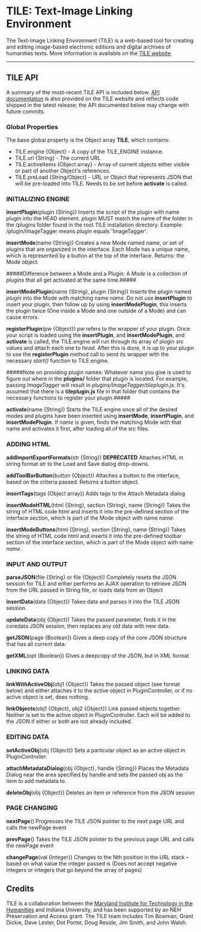 TILE: Text-Image Linking Environment
====================================

The Text-Image Linking Environment (TILE) is a web-based tool for creating and editing image-based electronic editions and digital archives of humanities texts. More information is available on the [TILE website](http://mith.umd.edu/tile).

--------------

TILE API
----
A summary of the most-recent TILE API is included below. [API documentation](http://mith.umd.edu/tile/documentation/tile-api/) is also provided on the TILE website and reflects code shipped in the latest release; the API documented below may change with future commits.

### Global Properties

The base global property is the Object array **TILE**, which contains:
* TILE.engine {Object} - A copy of the TILE_ENGINE instance.
* TILE.url {String} - The current URL 
* TILE.activeItems {Object array} - Array of current objects either visible or part of another Object's references.
* TILE.preLoad {String/Object} - URL or Object that represents JSON that will be pre-loaded into TILE. Needs to be set before **activate** is called.


### INITIALIZING ENGINE

**insertPlugin**(plugin {String})
Inserts the script of the plugin with name *plugin* into the HEAD element. *plugin* MUST match the name of the folder in the /plugins folder found in the root TILE installation directory. Example: /plugin/ImageTagger means *plugin* equals 'ImageTagger'.

**insertMode**(name {String})
Creates a new Mode named name, or set of plugins that are organized in the interface. Each Mode has a unique name, which is represented by a button at the top of the interface. Returns: the Mode object.

#####Difference between a Mode and a Plugin: A *Mode* is a collection of *plugins* that all get activated at the same time.#####

**insertModePlugin**(name {String}, plugin {String})
Inserts the plugin named *plugin* into the Mode with matching name *name*. Do not use **insertPlugin** to insert your plugin, then follow up by using **insertModePlugin**, this inserts the plugin twice (One inside a Mode and one outside of a Mode) and can cause errors. 

**registerPlugin**(pw {Object})
*pw* refers to the wrapper of your plugin. Once your script is loaded using the **insertPlugin**, and **insertModePlugin**, and **activate** is called, the TILE.engine will run through its array of plugin *src* values and attach each one to *head*. After this is done, it is up to your plugin to use the **registerPlugin** method call to send its wrapper with the necessary *start()* function to TILE.engine. 

#####Note on providing plugin names: Whatever name you give is used to figure out where in the **plugins/** folder that plugin is located. For example, passing *ImageTagger* will result in *plugins/ImageTagger/tileplugin.js*. It's assumed that there is a **tileplugin.js** file in that folder that contains the necessary functions to register your plugin.#####

**activate**(name {String})
Starts the TILE engine once all of the desired modes and plugins have been inserted using **insertMode**, **insertPlugin**, and **insertModePlugin**. If *name* is given, finds the matching Mode with that name and activates it first, after loading all of the src files.

### ADDING HTML

**addImportExportFormats**(str {String}) **DEPRECATED**
Attaches HTML in string format *str* to the Load and Save dialog drop-downs.

**addToolBarButton**(button {Object})
Attaches a button to the interface, based on the criteria passed. Returns a button object.

**insertTags**(tags {Object array})
Adds tags to the Attach Metadata dialog

**insertModeHTML**(html {String}, section {String}, name {String})
Takes the string of HTML code html and inserts it into the pre-defined section of the interface section, which is part of the Mode object with name *name*.

**insertModeButtons**(html {String}, section {String}, name {String})
Takes the string of HTML code html and inserts it into the pre-defined toolbar section of the interface section, which is part of the Mode object with name *name*.

### INPUT AND OUTPUT

**parseJSON**(file {String} or file {Object})
Completely resets the JSON session for TILE and either performs an AJAX operation to retrieve JSON from the URL passed in String file, or loads data from an Object

**insertData**(data {Object})
Takes data and parses it into the TILE JSON session.

**updateData**(obj {Object})
Takes the passed parameter, finds it in the coredata JSON session, then replaces any old data with new data.

**getJSON**(page {Boolean})
Gives a deep copy of the core JSON structure that has all current data.

**getXML**(opt {Boolean})
Gives a deepcopy of the JSON, but in XML format

### LINKING DATA

**linkWithActiveObj**(obj1 {Object})
Takes the passed object (see format below) and either attaches it to the active object in PluginController, or if no active object is set, does nothing.

**linkObjects**(obj1 {Object}, obj2 {Object})
Link passed objects together. Neither is set to the active object in PluginController. Each will be added to the JSON if either or both are not already included.

### EDITING DATA

**setActiveObj**(obj {Object})
Sets a particular object as an active object in PluginController.

**attachMetadataDialog**(obj {Object}, handle {String})
Places the Metadata Dialog near the area specified by handle and sets the passed obj as the item to add metadata to.

**deleteObj**(obj {Object})
Deletes an item or reference from the JSON session

### PAGE CHANGING

**nextPage**()
Progresses the TILE JSON pointer to the next page URL and calls the newPage event

**prevPage**()
Takes the TILE JSON pointer to the previous page URL and calls the newPage event

**changePage**(val {Integer})
Changes to the Nth position in the URL stack – based on what value the integer passed is (Does not accept negative integers or integers that go beyond the array of pages)

Credits
----
TILE is a collaboration between the [Maryland Institute for Technology in the Humanities](http://mith.umd.edu/) and Indiana University, and has been supported by an NEH Preservation and Access grant. The TILE team includes Tim Bowman, Grant Dickie, Dave Lester, Dot Porter, Doug Reside, Jim Smith, and John Walsh.